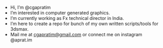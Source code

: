 - Hi, I’m @cgapratim
- I’m interested in computer generated graphics.
- I’m currently working as Fx technical director in India.
- I’m here to create a repo for bunch of my own written scripts/tools for 3dsmax.
- Mail me at cgapratim@gmail.com or connect me on instagram @aprat.im

<!---
cgapratim/cgapratim is a ✨ special ✨ repository because its `README.md` (this file) appears on your GitHub profile.
You can click the Preview link to take a look at your changes.
--->
